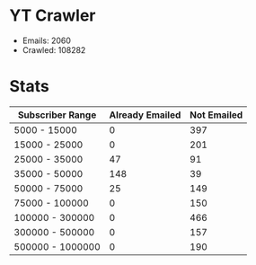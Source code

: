 # YT Crawler
- Emails: 2060
- Crawled: 108282

# Stats
| Subscriber Range  | Already Emailed | Not Emailed |
|-------|-------|-------|
| 5000 - 15000 | 0 | 397 |
| 15000 - 25000 | 0 | 201 |
| 25000 - 35000 | 47 | 91 |
| 35000 - 50000 | 148 | 39 |
| 50000 - 75000 | 25 | 149 |
| 75000 - 100000 | 0 | 150 |
| 100000 - 300000 | 0 | 466 |
| 300000 - 500000 | 0 | 157 |
| 500000 - 1000000 | 0 | 190 |

